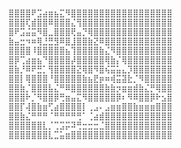 ⣿⣿⣿⣿⠟⣩⣴⣶⣦⣍⠻⣿⣿⣿⣿⣿⣿⣿⣿⣿⣿⣿⣿⣿⣿⣿⣿⣿⣿ 
⣿⣿⣿⢏⣾⣿⣿⠿⣿⣿⣿⣌⢻⣿⣿⣿⣿⣿⣿⣿⣿⣿⣿⣿⣿⣿⣿⣿⣿ 
⣿⠟⣩⣬⣭⠻⣿⣀⣿⣿⣿⢟⣤⡙⢿⣿⣿⣿⣿⣿⣿⣿⣿⣿⣿⣿⣿⣿⣿
⣷⣤⣒⠲⠶⢿⣘⣛⣻⠿⣿⣸⣿⣿⣷⣝⠿⣿⣿⣿⣿⣿⣿⣿⣿⣿⣿⣿⣿
⣿⣿⣿⣿⠸⣿⣿⣿⣿⣿⣦⢹⣿⣿⣿⣿⣷⣌⠻⣿⣿⣿⣿⣿⣿⣿⣿⣿⣿
⣿⡿⢉⣴⣶⣦⠙⣿⣿⣿⣿⡼⣿⣿⣿⣿⣿⢿⣷⡌⢿⣿⣿⣿⣿⣿⣿⣿⣿
⣿⣷⡘⠿⠟⣛⡁⢻⣿⣿⣿⣿⣝⢿⣿⠻⣿⢮⣭⣥⣄⡹⣿⣿⣿⣿⣿⣿⣿
⣿⣿⡇⢿⣿⣿⣿⠘⣿⣿⣿⣿⣿⣷⣦⣟⡶⠶⢾⣭⣽⣗⡈⠻⣿⣿⣿⣿⣿
⣿⣿⣷⡈⣿⣿⣿⣧⣌⠛⠿⣿⣿⣿⣿⣿⣿⣷⣷⡲⣶⣶⣾⣷⣌⡛⢿⣿⣿
⣿⣿⣿⠗⡈⠻⣿⣿⡿⢛⣶⣤⣍⠻⣿⣿⣿⣿⣿⡿⠆⠻⠿⣿⣿⡿⠗⣢⣿
⣿⣿⡏⢼⣿⣷⣶⢋⣴⣿⣿⣿⣿⡇⢀⣠⠄⣠⣶⣶⣿⣿⣷⣶⣶⣶⣿⣿⣿
⣿⣿⣷⣌⠛⠛⠛⠈⠛⠛⠛⠛⢛⠁⢈⣴⣾⣿⣿⣿⣿⣿⣿⣿⣿⣿⣿⣿⣿
⣿⣿⣿⣿⣿⣿⣇⡈⢉⣩⡭⠽⢛⣒⣒⣒⣈⣿⣿⣿⣿⣿⣿⣿⣿⣿⣿⣿⣿
⣿⣿⣿⣿⣿⣿⣿⣇⣉⣥⣶⣿⣿⣿⣿⣿⣿⣿⣿⣿⣿⣿⣿⣿⣿⣿⣿⣿⣿
